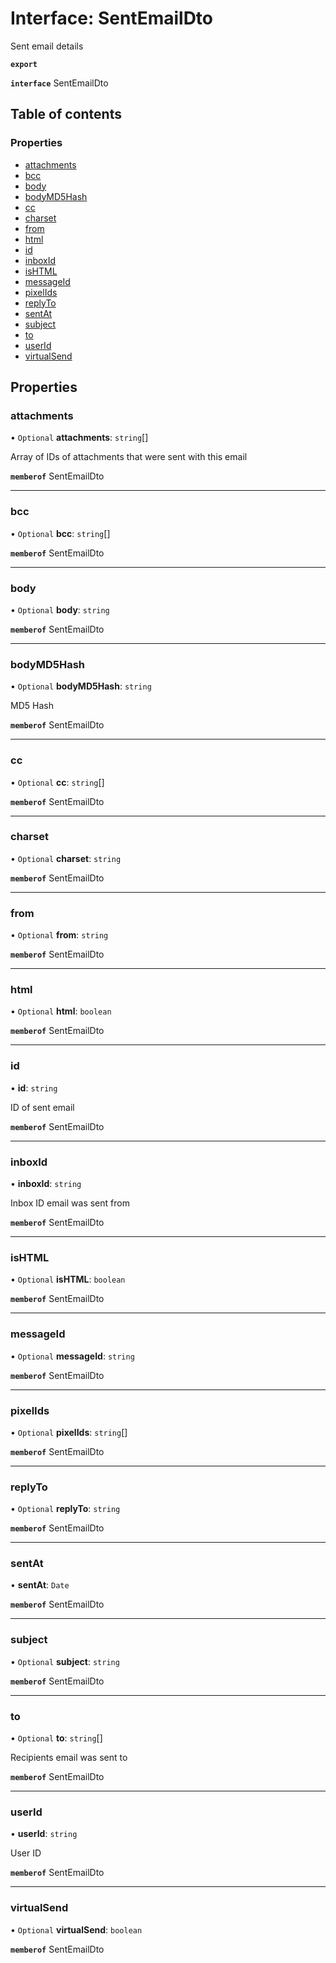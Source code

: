 # Interface: SentEmailDto

Sent email details

**`export`**

**`interface`** SentEmailDto

## Table of contents

### Properties

- [attachments](SentEmailDto.md#attachments)
- [bcc](SentEmailDto.md#bcc)
- [body](SentEmailDto.md#body)
- [bodyMD5Hash](SentEmailDto.md#bodymd5hash)
- [cc](SentEmailDto.md#cc)
- [charset](SentEmailDto.md#charset)
- [from](SentEmailDto.md#from)
- [html](SentEmailDto.md#html)
- [id](SentEmailDto.md#id)
- [inboxId](SentEmailDto.md#inboxid)
- [isHTML](SentEmailDto.md#ishtml)
- [messageId](SentEmailDto.md#messageid)
- [pixelIds](SentEmailDto.md#pixelids)
- [replyTo](SentEmailDto.md#replyto)
- [sentAt](SentEmailDto.md#sentat)
- [subject](SentEmailDto.md#subject)
- [to](SentEmailDto.md#to)
- [userId](SentEmailDto.md#userid)
- [virtualSend](SentEmailDto.md#virtualsend)

## Properties

### <a id="attachments" name="attachments"></a> attachments

• `Optional` **attachments**: `string`[]

Array of IDs of attachments that were sent with this email

**`memberof`** SentEmailDto

___

### <a id="bcc" name="bcc"></a> bcc

• `Optional` **bcc**: `string`[]

**`memberof`** SentEmailDto

___

### <a id="body" name="body"></a> body

• `Optional` **body**: `string`

**`memberof`** SentEmailDto

___

### <a id="bodymd5hash" name="bodymd5hash"></a> bodyMD5Hash

• `Optional` **bodyMD5Hash**: `string`

MD5 Hash

**`memberof`** SentEmailDto

___

### <a id="cc" name="cc"></a> cc

• `Optional` **cc**: `string`[]

**`memberof`** SentEmailDto

___

### <a id="charset" name="charset"></a> charset

• `Optional` **charset**: `string`

**`memberof`** SentEmailDto

___

### <a id="from" name="from"></a> from

• `Optional` **from**: `string`

**`memberof`** SentEmailDto

___

### <a id="html" name="html"></a> html

• `Optional` **html**: `boolean`

**`memberof`** SentEmailDto

___

### <a id="id" name="id"></a> id

• **id**: `string`

ID of sent email

**`memberof`** SentEmailDto

___

### <a id="inboxid" name="inboxid"></a> inboxId

• **inboxId**: `string`

Inbox ID email was sent from

**`memberof`** SentEmailDto

___

### <a id="ishtml" name="ishtml"></a> isHTML

• `Optional` **isHTML**: `boolean`

**`memberof`** SentEmailDto

___

### <a id="messageid" name="messageid"></a> messageId

• `Optional` **messageId**: `string`

**`memberof`** SentEmailDto

___

### <a id="pixelids" name="pixelids"></a> pixelIds

• `Optional` **pixelIds**: `string`[]

**`memberof`** SentEmailDto

___

### <a id="replyto" name="replyto"></a> replyTo

• `Optional` **replyTo**: `string`

**`memberof`** SentEmailDto

___

### <a id="sentat" name="sentat"></a> sentAt

• **sentAt**: `Date`

**`memberof`** SentEmailDto

___

### <a id="subject" name="subject"></a> subject

• `Optional` **subject**: `string`

**`memberof`** SentEmailDto

___

### <a id="to" name="to"></a> to

• `Optional` **to**: `string`[]

Recipients email was sent to

**`memberof`** SentEmailDto

___

### <a id="userid" name="userid"></a> userId

• **userId**: `string`

User ID

**`memberof`** SentEmailDto

___

### <a id="virtualsend" name="virtualsend"></a> virtualSend

• `Optional` **virtualSend**: `boolean`

**`memberof`** SentEmailDto
